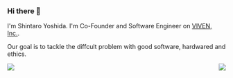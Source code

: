 ### Hi there 👋
I'm Shintaro Yoshida. I'm Co-Founder and Software Engineer on [VIVEN, Inc.](https://www.viven.inc). 

Our goal is to tackle the diffcult problem with good software, hardwared and ethics.

<a href="https://github.com/sht47/sht47">
  <img align="left" src="https://github-readme-stats.vercel.app/api?username=sht47&bg_color=33374c&title_color=e2a478&text_color=84a0c6&border_color=6b7089&icon_color=c6c8d1&count_private=true&show_icons=true" />
</a>
<a href="https://github.com/sht47/sht47">
  <img align="right" src="https://github-readme-stats.vercel.app/api/top-langs/?username=sht47&langs_count=8&count_private=true&bg_color=33374c&title_color=89b9c2&text_color=c6c8d1&border_color=6b7089&icon_color=c6c8d1" />
</a>
